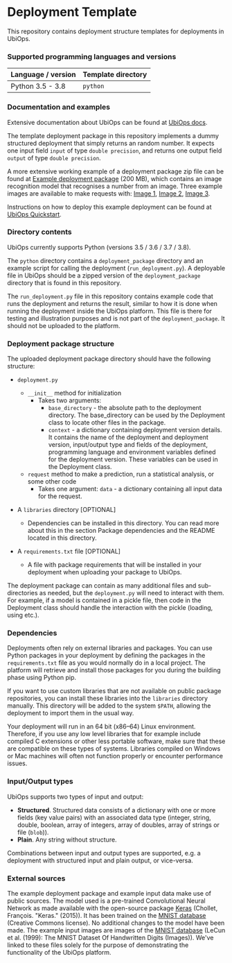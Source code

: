 # Deployment Template

This repository contains deployment structure templates for deployments in UbiOps.


### Supported programming languages and versions

| Language / version   | Template directory   |
|----------------------|----------------------|
| Python 3.5 - 3.8     | `python`             |

### Documentation and examples
Extensive documentation about UbiOps can be found at [UbiOps docs](https://docs.ubiops.com "UbiOps docs").

The template deployment package in this repository implements a dummy structured deployment that simply returns an
random number. It expects one input field `input` of type `double precision`, and returns one output field `output` of
type `double precision`.

A more extensive working example of a deployment package zip file can be found at
[Example deployment package](https://storage.cloud.google.com/ubiops/example-deployment-packages/mnist_deployment_package.zip
"GCS Bucket: ubiops/mnist_deployment_package.zip") (200 MB), which contains an image recognition model that recognises
a number from an image. Three example images are available to make requests with:
[Image 1](https://storage.cloud.google.com/ubiops/example-deployment-packages/1.jpg "Example input image 1"),
[Image 2](https://storage.cloud.google.com/ubiops/example-deployment-packages/2.jpg "Example input image 2"),
[Image 3](https://storage.cloud.google.com/ubiops/example-deployment-packages/3.jpg "Example input image 3").

Instructions on how to deploy this example deployment can be found at
[UbiOps Quickstart](https://docs.ubiops.com/docs/quickstart "UbiOps Quickstart").


### Directory contents
UbiOps currently supports Python (versions 3.5 / 3.6 / 3.7 / 3.8).

The `python` directory contains a `deployment_package` directory and an example script for calling the deployment
(`run_deployment.py`). A deployable file in UbiOps should be a zipped version of the `deployment_package` directory
that is found in this repository.

The `run_deployment.py` file in this repository contains example code that runs the deployment and returns the result,
similar to how it is done when running the deployment inside the UbiOps platform. This file is there for testing and
illustration purposes and is not part of the `deployment_package`. It should not be uploaded to the platform.


### Deployment package structure
The uploaded deployment package directory should have the following structure:
* `deployment.py`
    * `__init__` method for initialization
        * Takes two arguments:
            * `base_directory` - the absolute path to the deployment directory. The base_directory can be used by the
            Deployment class to locate other files in the package.
            * `context` - a dictionary containing deployment version details. It contains the name of the deployment
            and deployment version, input/output type and fields of the deployment, programming language and
            environment variables defined for the deployment version. These variables can be used in the Deployment
            class.
    * `request` method to make a prediction, run a statistical analysis, or some other code
        * Takes one argument: `data` - a dictionary containing all input data for the request.
        
* A `libraries` directory [OPTIONAL]
    * Dependencies can be installed in this directory. You can read more about this in the section Package dependencies
    and the README located in this directory.
    
* A `requirements.txt` file [OPTIONAL]
    * A file with package requirements that will be installed in your deployment when uploading your package to UbiOps.

The deployment package can contain as many additional files and sub-directories as needed, but the `deployment.py` will
need to interact with them. For example, if a model is contained in a pickle file, then code in the Deployment class
should handle the interaction with the pickle (loading, using etc.).


### Dependencies
Deployments often rely on external libraries and packages. You can use Python packages in your deployment by defining
the packages in the `requirements.txt` file as you would normally do in a local project. The platform will retrieve
and install those packages for you during the building phase using Python pip.

If you want to use custom libraries that are not available on public package repositories, you can install these
libraries into the `libraries` directory manually. This directory will be added to the system `$PATH`, allowing the
deployment to import them in the usual way.

Your deployment will run in an 64 bit (x86–64) Linux environment. Therefore, if you use any low level libraries that for
example include compiled C extensions or other less portable software, make sure that these are compatible on these
types of systems. Libraries compiled on Windows or Mac machines will often not function properly or encounter
performance issues.


### Input/Output types
UbiOps supports two types of input and output:
* **Structured**. Structured data consists of a dictionary with one or more fields (key value pairs) with an associated
data type (integer, string, double, boolean, array of integers, array of doubles, array of strings or file (`blob`)).
* **Plain**. Any string without structure.

Combinations between input and output types are supported, e.g. a deployment with structured input and plain output, or
vice-versa.


### External sources
The example deployment package and example input data make use of public sources. The model used is a pre-trained
Convolutional Neural Network as made available with the open-source package [Keras](https://keras.io) (Chollet,
François. "Keras." (2015)). It has been trained on the
[MNIST database](http://yann.lecun.com/exdb/mnist/, "MNIST database") (Creative Commons license). No additional changes
to the model have been made. The example input images are images of the
[MNIST database](http://www.pymvpa.org/datadb/mnist.html "MNIST database resource") (LeCun et al. (1999): The MNIST
Dataset Of Handwritten Digits (Images)). We've linked to these files solely for the purpose of demonstrating the
functionality of the UbiOps platform.
